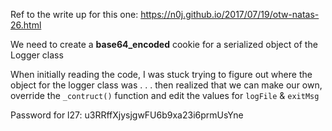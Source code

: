 Ref to the write up for this one:
https://n0j.github.io/2017/07/19/otw-natas-26.html

We need to create a **base64_encoded** cookie for a serialized object of the Logger class

When initially reading the code, I was stuck trying to figure out where the object for the logger class was . . . then realized that we can make our own, override the `_contruct()` function and edit the values for `logFile` & `exitMsg`

Password for l27:
u3RRffXjysjgwFU6b9xa23i6prmUsYne
